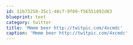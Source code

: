 ```yaml
---
id: 11b73258-35c1-48c7-9f09-f56551892d83
blueprint: text
category: twitter
title: 'Mmmm beer http://twitpic.com/4xcmdc'
caption: 'Mmmm beer http://twitpic.com/4xcmdc'
---
```

